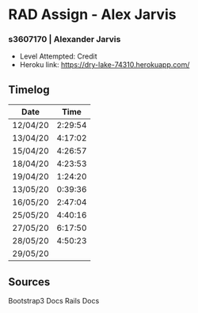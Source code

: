 # RAD Assign - Alex Jarvis
### s3607170 | Alexander Jarvis

- Level Attempted: Credit
- Heroku link: https://dry-lake-74310.herokuapp.com/

## Timelog

Date | Time 
--|--
12/04/20 | 2:29:54
13/04/20 | 4:17:02
15/04/20 | 4:26:57
18/04/20 | 4:23:53
19/04/20 | 1:24:20
13/05/20 | 0:39:36
16/05/20 | 2:47:04
25/05/20 | 4:40:16
27/05/20 | 6:17:50
28/05/20 | 4:50:23
29/05/20 |

## Sources
Bootstrap3 Docs
Rails Docs